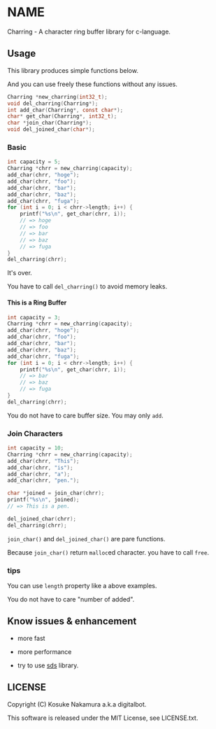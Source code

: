 NAME
=====

Charring - A character ring buffer library for c-language.


Usage
-----

This library produces simple functions below.  

And you can use freely these functions without any issues.  

```c
Charring *new_charring(int32_t);
void del_charring(Charring*);
int add_char(Charring*, const char*);
char* get_char(Charring*, int32_t);
char *join_char(Charring*);
void del_joined_char(char*);
```

### Basic

```c
int capacity = 5;
Charring *chrr = new_charring(capacity);
add_char(chrr, "hoge");
add_char(chrr, "foo");
add_char(chrr, "bar");
add_char(chrr, "baz");
add_char(chrr, "fuga");
for (int i = 0; i < chrr->length; i++) {
    printf("%s\n", get_char(chrr, i));
    // => hoge
    // => foo
    // => bar
    // => baz
    // => fuga
}
del_charring(chrr);
```

It's over.  

You have to call `del_charring()` to avoid memory leaks.


#### This is a Ring Buffer

```c
int capacity = 3;
Charring *chrr = new_charring(capacity);
add_char(chrr, "hoge");
add_char(chrr, "foo");
add_char(chrr, "bar");
add_char(chrr, "baz");
add_char(chrr, "fuga");
for (int i = 0; i < chrr->length; i++) {
    printf("%s\n", get_char(chrr, i));
    // => bar
    // => baz
    // => fuga
}
del_charring(chrr);
```

You do not have to care buffer size. You may only `add`.


### Join Characters

```c
int capacity = 10;
Charring *chrr = new_charring(capacity);
add_char(chrr, "This");
add_char(chrr, "is");
add_char(chrr, "a");
add_char(chrr, "pen.");

char *joined = join_char(chrr);
printf("%s\n", joined);
// => This is a pen.

del_joined_char(chrr);
del_charring(chrr);
```

`join_char()` and `del_joined_char()` are pare functions.  

Because `join_char()` return `malloc`ed character. you have to call `free`.


### tips

You can use `length` property like a above examples.  

You do not have to care "number of added".


Know issues & enhancement
-----

- more fast

- more performance

- try to use [sds](https://github.com/antirez/sds) library.


LICENSE
-----
Copyright (C) Kosuke Nakamura a.k.a digitalbot.

This software is released under the MIT License, see LICENSE.txt.

